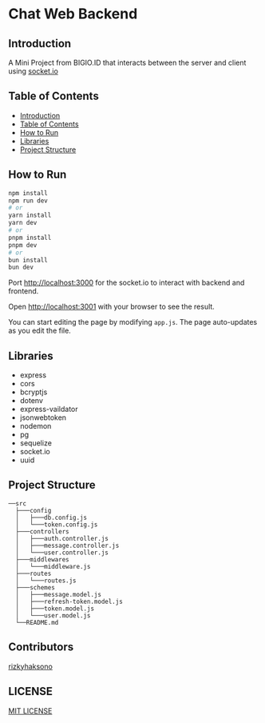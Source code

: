 # Chat Web Backend

## Introduction

A Mini Project from BIGIO.ID that interacts between the server and client using [socket.io](https://socket.io/)

## Table of Contents

- [Introduction](#introduction)
- [Table of Contents](#table-of-contents)
- [How to Run](#how-to-run)
- [Libraries](#libraries)
- [Project Structure](#project-structure)

## How to Run

```bash
npm install
npm run dev
# or
yarn install
yarn dev
# or
pnpm install
pnpm dev
# or
bun install
bun dev
```

Port [http://localhost:3000](http://localhost:3000) for the socket.io to interact with backend and frontend.

Open [http://localhost:3001](http://localhost:3001) with your browser to see the result.

You can start editing the page by modifying `app.js`. The page auto-updates as you edit the file.

## Libraries

- express
- cors
- bcryptjs
- dotenv
- express-vaildator
- jsonwebtoken
- nodemon
- pg
- sequelize
- socket.io
- uuid

## Project Structure

```basb
──src
  ├───config
  │   ├───db.config.js
  │   └───token.config.js
  ├───controllers
  │   ├───auth.controller.js
  │   ├───message.controller.js
  │   └───user.controller.js
  ├───middlewares
  │   └───middleware.js
  ├───routes
  │   └───routes.js
  ├───schemes
  │   ├───message.model.js
  │   ├───refresh-token.model.js
  │   ├───token.model.js
  │   └───user.model.js
  └──README.md

```

## Contributors

[rizkyhaksono](https://github.com/rizkyhaksono)

## LICENSE

[MIT LICENSE](./LICENSE)
